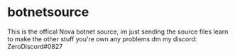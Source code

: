 # botnetsource
This is the offical Nova botnet source, im just sending the source files learn to make the other stuff you're own any problems dm my discord: ZeroDiscord#0827
